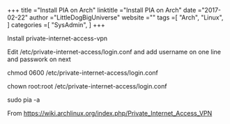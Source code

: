 +++ 
title ="Install PIA on Arch" 
linktitle ="Install PIA on Arch" 
date ="2017-02-22" 
author ="LittleDogBigUniverse"
website ="" 
tags =[ "Arch", "Linux",  ] 
categories =[ "SysAdmin",  ] 
+++ 

Install private-internet-access-vpn

Edit /etc/private-internet-access/login.conf and add username on one line and passwork on next

chmod 0600 /etc/private-internet-access/login.conf

chown root:root /etc/private-internet-access/login.conf

sudo pia -a

From https://wiki.archlinux.org/index.php/Private_Internet_Access_VPN 

